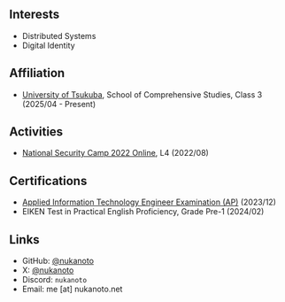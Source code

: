 ## Interests

- Distributed Systems
- Digital Identity

## Affiliation

- [University of Tsukuba](https://www.tsukuba.ac.jp/), School of Comprehensive Studies, Class 3 (2025/04 - Present)

## Activities

- [National Security Camp 2022 Online](https://www.ipa.go.jp/jinzai/security-camp/2022/zenkoku/index.html), L4 (2022/08)

## Certifications

- [Applied Information Technology Engineer Examination (AP)](https://www.ipa.go.jp/shiken/kubun/ap.html) (2023/12)
- EIKEN Test in Practical English Proficiency, Grade Pre-1 (2024/02)

## Links

- GitHub: [@nukanoto](https://github.com/nukanoto)
- X: [@nukanoto](https://x.com/nukanoto)
- Discord: `nukanoto`
- Email: me \[at] nukanoto.net